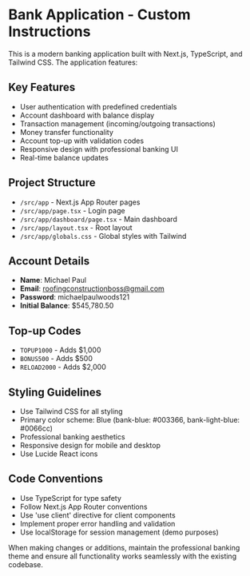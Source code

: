 <!-- Use this file to provide workspace-specific custom instructions to Copilot. For more details, visit https://code.visualstudio.com/docs/copilot/copilot-customization#_use-a-githubcopilotinstructionsmd-file -->

# Bank Application - Custom Instructions

This is a modern banking application built with Next.js, TypeScript, and Tailwind CSS. The application features:

## Key Features
- User authentication with predefined credentials
- Account dashboard with balance display
- Transaction management (incoming/outgoing transactions)
- Money transfer functionality
- Account top-up with validation codes
- Responsive design with professional banking UI
- Real-time balance updates

## Project Structure
- `/src/app` - Next.js App Router pages
- `/src/app/page.tsx` - Login page
- `/src/app/dashboard/page.tsx` - Main dashboard
- `/src/app/layout.tsx` - Root layout
- `/src/app/globals.css` - Global styles with Tailwind

## Account Details
- **Name**: Michael Paul
- **Email**: roofingconstructionboss@gmail.com
- **Password**: michaelpaulwoods121
- **Initial Balance**: $545,780.50

## Top-up Codes
- `TOPUP1000` - Adds $1,000
- `BONUS500` - Adds $500
- `RELOAD2000` - Adds $2,000

## Styling Guidelines
- Use Tailwind CSS for all styling
- Primary color scheme: Blue (bank-blue: #003366, bank-light-blue: #0066cc)
- Professional banking aesthetics
- Responsive design for mobile and desktop
- Use Lucide React icons

## Code Conventions
- Use TypeScript for type safety
- Follow Next.js App Router conventions
- Use 'use client' directive for client components
- Implement proper error handling and validation
- Use localStorage for session management (demo purposes)

When making changes or additions, maintain the professional banking theme and ensure all functionality works seamlessly with the existing codebase.
